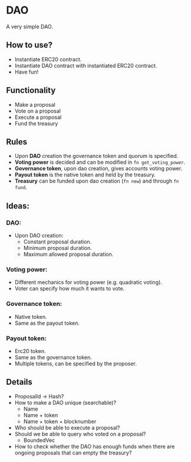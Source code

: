 # DAO
A very simple DAO. 

## How to use?
- Instantiate ERC20 contract.
- Instantiate DAO contract with instantiated ERC20 contract.
- Have fun!

## Functionality
- Make a proposal
- Vote on a proposal
- Execute a proposal
- Fund the treasury

## Rules
- Upon **DAO** creation the governance token and quorum is specified.
- **Voting power** is decided and can be modified in `fn get_voting_power`.
- **Governance token**, upon dao creation, gives accounts voting power.
- **Payout token** is the native token and held by the treasury.
- **Treasury** can be funded upon dao creation (`fn new`) and through `fn fund`.

## Ideas:
### DAO:
- Upon DAO creation:
  * Constant proposal duration.
  * Minimum proposal duration.
  * Maximum allowed proposal duration.
 
### Voting power:
- Different mechanics for voting power (e.g. quadratic voting).
- Voter can specify how much it wants to vote.

### Governance token:
- Native token.
- Same as the payout token.

### Payout token:
- Erc20 token.
- Same as the governance token.
- Multiple tokens, can be specified by the proposer.

## Details
- ProposalId -> Hash?
- How to make a DAO unique (searchable)?
  * Name
  * Name + token
  * Name + token + blocknumber
- Who should be able to execute a proposal?
- Should we be able to query who voted on a proposal?
  * BoundedVec<AccountId>
- How to check whether the DAO has enough funds when there are ongoing proposals
  that can empty the treasury?

